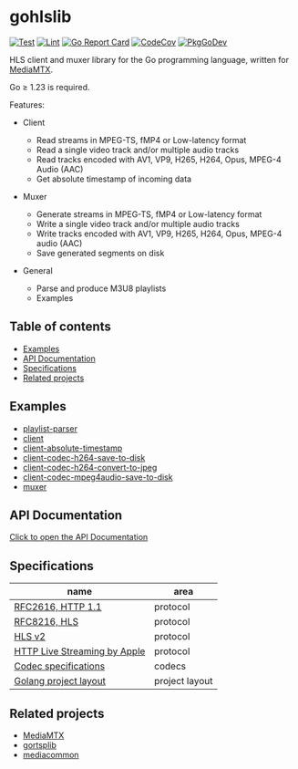 # gohlslib

[![Test](https://github.com/bluenviron/gohlslib/actions/workflows/test.yml/badge.svg)](https://github.com/bluenviron/gohlslib/actions/workflows/test.yml)
[![Lint](https://github.com/bluenviron/gohlslib/actions/workflows/lint.yml/badge.svg)](https://github.com/bluenviron/gohlslib/actions/workflows/lint.yml)
[![Go Report Card](https://goreportcard.com/badge/github.com/bluenviron/gohlslib)](https://goreportcard.com/report/github.com/bluenviron/gohlslib)
[![CodeCov](https://codecov.io/gh/bluenviron/gohlslib/branch/main/graph/badge.svg)](https://app.codecov.io/gh/bluenviron/gohlslib/tree/main)
[![PkgGoDev](https://pkg.go.dev/badge/github.com/bluenviron/gohlslib/v2)](https://pkg.go.dev/github.com/bluenviron/gohlslib/v2#pkg-index)

HLS client and muxer library for the Go programming language, written for [MediaMTX](https://github.com/bluenviron/mediamtx).

Go &ge; 1.23 is required.

Features:

* Client

  * Read streams in MPEG-TS, fMP4 or Low-latency format
  * Read a single video track and/or multiple audio tracks
  * Read tracks encoded with AV1, VP9, H265, H264, Opus, MPEG-4 Audio (AAC)
  * Get absolute timestamp of incoming data

* Muxer

  * Generate streams in MPEG-TS, fMP4 or Low-latency format
  * Write a single video track and/or multiple audio tracks
  * Write tracks encoded with AV1, VP9, H265, H264, Opus, MPEG-4 audio (AAC)
  * Save generated segments on disk

* General

  * Parse and produce M3U8 playlists
  * Examples

## Table of contents

* [Examples](#examples)
* [API Documentation](#api-documentation)
* [Specifications](#specifications)
* [Related projects](#related-projects)

## Examples

* [playlist-parser](examples/playlist-parser/main.go)
* [client](examples/client/main.go)
* [client-absolute-timestamp](examples/client-absolute-timestamp/main.go)
* [client-codec-h264-save-to-disk](examples/client-codec-h264-save-to-disk/main.go)
* [client-codec-h264-convert-to-jpeg](examples/client-codec-h264-convert-to-jpeg/main.go)
* [client-codec-mpeg4audio-save-to-disk](examples/client-codec-mpeg4audio-save-to-disk/main.go)
* [muxer](examples/muxer/main.go)

## API Documentation

[Click to open the API Documentation](https://pkg.go.dev/github.com/bluenviron/gohlslib#pkg-index)

## Specifications

|name|area|
|----|----|
|[RFC2616, HTTP 1.1](https://datatracker.ietf.org/doc/html/rfc2616)|protocol|
|[RFC8216, HLS](https://datatracker.ietf.org/doc/html/rfc8216)|protocol|
|[HLS v2](https://datatracker.ietf.org/doc/html/draft-pantos-hls-rfc8216bis)|protocol|
|[HTTP Live Streaming by Apple](https://developer.apple.com/documentation/http-live-streaming)|protocol|
|[Codec specifications](https://github.com/bluenviron/mediacommon#specifications)|codecs|
|[Golang project layout](https://github.com/golang-standards/project-layout)|project layout|

## Related projects

* [MediaMTX](https://github.com/bluenviron/mediamtx)
* [gortsplib](https://github.com/bluenviron/gortsplib)
* [mediacommon](https://github.com/bluenviron/mediacommon)

